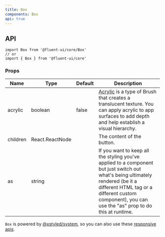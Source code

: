 ```yaml
---
title: Box
components: Box
api: true
---
```


## API

```
import Box from '@fluent-ui/core/Box'
// or
import { Box } from '@fluent-ui/core'
```

### Props

| Name | Type | Default | Description |
| --- | --- | --- | --- |
| acrylic | boolean | false | [Acrylic](https://docs.microsoft.com/en-us/windows/uwp/design/style/acrylic) is a type of Brush that creates a translucent texture. You can apply acrylic to app surfaces to add depth and help establish a visual hierarchy. |
| children | React.ReactNode |  | The content of the button. |
| as | string |  | If you want to keep all the styling you've applied to a component but just switch out what's being ultimately rendered (be it a different HTML tag or a different custom component), you can use the "as" prop to do this at runtime. |

`Box` is powered by [@xstyled/system](https://www.smooth-code.com/open-source/xstyled/docs/getting-started/), so you can also use these [responsive apis](https://www.smooth-code.com/open-source/xstyled/docs/system-props/#space).


